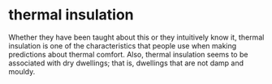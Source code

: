 # thermal insulation

Whether they have been taught about this or they intuitively 
know it, thermal insulation is one of the characteristics
that people use when making predictions about thermal
comfort. Also, thermal insulation seems to be associated with dry dwellings;
that is, dwellings that are not damp and mouldy.